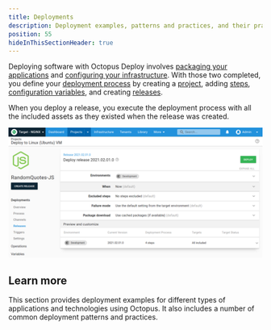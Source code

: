 ```yaml
---
title: Deployments
description: Deployment examples, patterns and practices, and their practical implementation using Octopus.
position: 55
hideInThisSectionHeader: true
---
```


Deploying software with Octopus Deploy involves [packaging your applications](/docs/packaging-applications/index.md) and [configuring your infrastructure](/docs/infrastructure/index.md). With those two completed, you define your [deployment process](/docs/projects/deployment-process/index.md) by creating a [project](/docs/projects/index.md), adding [steps](/docs/projects/steps/index.md),  [configuration variables](/docs/projects/variables/index.md), and creating [releases](/docs/releases/index.md).

When you deploy a release, you execute the deployment process with all the included assets as they existed when the release was created.

![Deploy release screen in the Octopus Web Portal](images/deploy-release.png "width=500")

## Learn more

This section provides deployment examples for different types of applications and technologies using Octopus. It also includes a number of common deployment patterns and practices.
